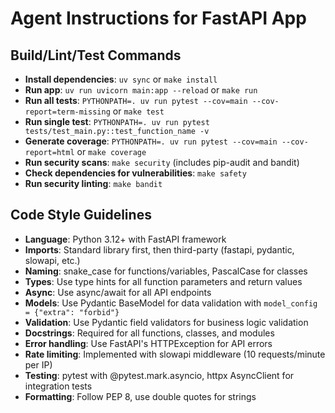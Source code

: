 # Agent Instructions for FastAPI App

## Build/Lint/Test Commands
- **Install dependencies**: `uv sync` or `make install`
- **Run app**: `uv run uvicorn main:app --reload` or `make run`
- **Run all tests**: `PYTHONPATH=. uv run pytest --cov=main --cov-report=term-missing` or `make test`
- **Run single test**: `PYTHONPATH=. uv run pytest tests/test_main.py::test_function_name -v`
- **Generate coverage**: `PYTHONPATH=. uv run pytest --cov=main --cov-report=html` or `make coverage`
- **Run security scans**: `make security` (includes pip-audit and bandit)
- **Check dependencies for vulnerabilities**: `make safety`
- **Run security linting**: `make bandit`

## Code Style Guidelines
- **Language**: Python 3.12+ with FastAPI framework
- **Imports**: Standard library first, then third-party (fastapi, pydantic, slowapi, etc.)
- **Naming**: snake_case for functions/variables, PascalCase for classes
- **Types**: Use type hints for all function parameters and return values
- **Async**: Use async/await for all API endpoints
- **Models**: Use Pydantic BaseModel for data validation with `model_config = {"extra": "forbid"}`
- **Validation**: Use Pydantic field validators for business logic validation
- **Docstrings**: Required for all functions, classes, and modules
- **Error handling**: Use FastAPI's HTTPException for API errors
- **Rate limiting**: Implemented with slowapi middleware (10 requests/minute per IP)
- **Testing**: pytest with @pytest.mark.asyncio, httpx AsyncClient for integration tests
- **Formatting**: Follow PEP 8, use double quotes for strings